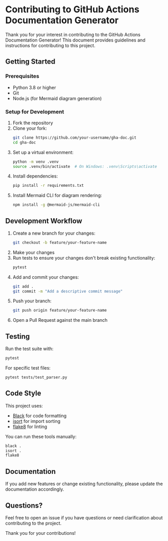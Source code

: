 # Contributing to GitHub Actions Documentation Generator

Thank you for your interest in contributing to the GitHub Actions Documentation Generator! This document provides guidelines and instructions for contributing to this project.

## Getting Started

### Prerequisites

- Python 3.8 or higher
- Git
- Node.js (for Mermaid diagram generation)

### Setup for Development

1. Fork the repository
2. Clone your fork:
   ```bash
   git clone https://github.com/your-username/gha-doc.git
   cd gha-doc
   ```
3. Set up a virtual environment:
   ```bash
   python -m venv .venv
   source .venv/bin/activate  # On Windows: .venv\Scripts\activate
   ```
4. Install dependencies:
   ```bash
   pip install -r requirements.txt
   ```
5. Install Mermaid CLI for diagram rendering:
   ```bash
   npm install -g @mermaid-js/mermaid-cli
   ```

## Development Workflow

1. Create a new branch for your changes:
   ```bash
   git checkout -b feature/your-feature-name
   ```
2. Make your changes
3. Run tests to ensure your changes don't break existing functionality:
   ```bash
   pytest
   ```
4. Add and commit your changes:
   ```bash
   git add .
   git commit -m "Add a descriptive commit message"
   ```
5. Push your branch:
   ```bash
   git push origin feature/your-feature-name
   ```
6. Open a Pull Request against the main branch

## Testing

Run the test suite with:

```bash
pytest
```

For specific test files:

```bash
pytest tests/test_parser.py
```

## Code Style

This project uses:
- [Black](https://black.readthedocs.io/) for code formatting
- [isort](https://pycqa.github.io/isort/) for import sorting
- [flake8](https://flake8.pycqa.org/) for linting

You can run these tools manually:

```bash
black .
isort .
flake8
```

## Documentation

If you add new features or change existing functionality, please update the documentation accordingly.

## Questions?

Feel free to open an issue if you have questions or need clarification about contributing to the project.

Thank you for your contributions!

